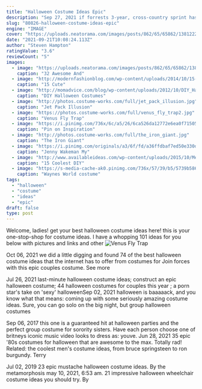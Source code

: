 ```yaml
---
title: "Halloween Costume Ideas Epic"
description: "Sep 27, 2021 if forrests 3-year, cross-country sprint has you inspired to embark on an epic journey of your own, wearing this iconic forrest gump costume is a great way to start. It comes with"
slug: "80826-halloween-costume-ideas-epic"
engine: "IMAGE"
cover: "https://uploads.neatorama.com/images/posts/862/65/65862/1381222212-0.jpg"
date: "2021-09-21T10:08:24.113Z"
author: "Steven Hampton"
ratingValue: "3.6"
reviewCount: "5"
images:
  - image: "https://uploads.neatorama.com/images/posts/862/65/65862/1381222212-0.jpg"
    caption: "32 Awesome And"
  - image: "http://modernfashionblog.com/wp-content/uploads/2014/10/15-Cute-Funny-Couples-Halloween-Costumes-Outfit-Ideas-2014-4.jpg"
    caption: "15 Cute"
  - image: "http://momadvice.com/blog/wp-content/uploads/2012/10/DIY_Halloween_Costume.jpg"
    caption: "DIY Halloween Costumes"
  - image: "http://photos.costume-works.com/full/jet_pack_illusion.jpg"
    caption: "Jet Pack Illusion"
  - image: "https://photos.costume-works.com/full/venus_fly_trap2.jpg"
    caption: "Venus Fly Trap"
  - image: "https://i.pinimg.com/736x/6c/a5/26/6ca526da12772e6ea0f71505d26a1b38--freddy--puppet.jpg"
    caption: "Pin on Inspiration"
  - image: "http://photos.costume-works.com/full/the_iron_giant.jpg"
    caption: "The Iron Giant"
  - image: "https://i.pinimg.com/originals/a3/6f/fd/a36ffdbaf7ed50e330d08843177ae186.jpg"
    caption: "Jenny Wakeman My"
  - image: "http://www.availableideas.com/wp-content/uploads/2015/10/Mermaid.jpg"
    caption: "15 Coolest DIY"
  - image: "https://s-media-cache-ak0.pinimg.com/736x/57/39/b5/5739b586138ab782eb12b83b8519faa8--halloween-humor-halloween-.jpg"
    caption: "Waynes World costume"
tags:
  - "halloween"
  - "costume"
  - "ideas"
  - "epic"
draft: false
type: post
---
```


Welcome, ladies! get your best halloween costume ideas here! this is your one-stop-shop for costume ideas. I have a whopping 101 ideas for you below with pictures and links and other
![Venus Fly Trap](https://photos.costume-works.com/full/venus_fly_trap2.jpg "Venus Fly Trap")

Oct 06, 2021 we did a little digging and found 74 of the best halloween costume ideas that the internet has to offer from costumes for  Join forces with this epic couples costume. See more
<!--inArticleAds-->

<!--galleryOne-->

Jul 26, 2021 last-minute halloween costume ideas; construct an epic halloween costume; 44 halloween costumes for couples this year ; a porn star's take on 'sexy' halloweenSep 02, 2021 halloween is baaaaack, and you know what that means: coming up with some seriously amazing costume ideas. Sure, you can go solo on the big night, but group halloween costumes
<!--inArticleAds-->

<!--galleryTwo-->

Sep 06, 2017 this one is a guaranteed hit at halloween parties and the perfect group costume for sorority sisters. Have each person choose one of britneys iconic music video looks to dress as: youve. Jun 28, 2021 35 epic '80s costumes for halloween that are awesome to the max. Totally rad!  Related: the coolest men's costume ideas, from bruce springsteen to ron burgundy. Terry
<!--galleryThree-->

Jul 02, 2019 23 epic mustache halloween costume ideas. By the metamorphosis may 10, 2021, 6:53 am. 21 impressive halloween wheelchair costume ideas you should try. By